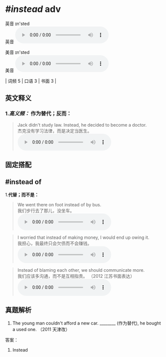 # ***\#instead*** adv
英音 ɪn'sted  
英音
<audio src="./media/instead-B.aac" controls="controls"></audio>

美音 ɪn'sted  
美音
<audio src="./media/instead.aac" controls="controls"></audio>



| 词频 5 | 口语 3 | 书面 3 |  

英文释义
---
### 1.*高义频：* **作为替代；反而：**  

 > Jack didn't study law. Instead, he decided to become a doctor.  
 > 杰克没有学习法律，而是决定当医生。    
<audio src="./media/instead-517_AAC.aac" controls="controls"></audio>


固定搭配
---
## \#instead of
1.**代替；而不是：**  

 > We went there on foot instead of by bus.   
 > 我们步行去了那儿，没坐车。    
<audio src="./media/instead-2.aac" controls="controls"></audio>

 > I worried that instead of making money, I would end up owing it.   
 > 我担心，我最终只会欠债而不会赚钱。    
<audio src="./media/instead-3.aac" controls="controls"></audio>

 > Instead of blaming each other, we should communicate more.  
 > 我们应该多沟通，而不是互相指责。  （2012 江苏书面表达）  
<audio src="./media/instead-517-1_AAC.aac" controls="controls"></audio>


真题解析
---
1. The young man couldn't afford a new car. ________ (作为替代), he bought a used one.  （2011 天津改）  

答案：
1. Instead  

